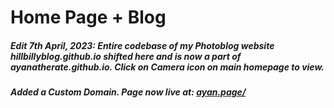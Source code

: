 <h1> Home Page + Blog </h1>

<h5> Edit 7th April, 2023: Entire codebase of my Photoblog website hillbillyblog.github.io shifted here and is now a part of ayanatherate.github.io. Click on Camera icon on main homepage to view. </h5>
<h5> Added a Custom Domain. Page now live at: <a href="https://ayan.page/">ayan.page/</a></h5>
